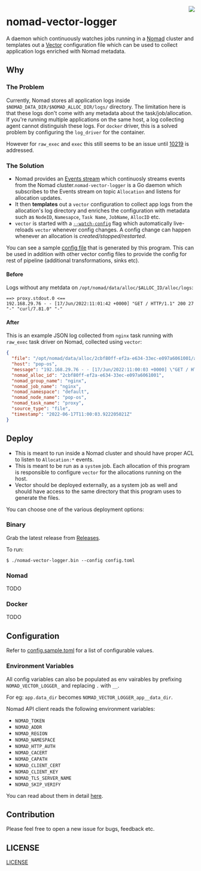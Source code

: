 <a href="https://zerodha.tech"><img src="https://zerodha.tech/static/images/github-badge.svg" align="right" /></a>

# nomad-vector-logger

A daemon which continuously watches jobs running in a [Nomad](https://www.nomadproject.io/) cluster and templates out a [Vector](https://vector.dev/) configuration file which can be used to collect application logs enriched with Nomad metadata.

## Why

### The Problem

Currently, Nomad stores all application logs inside `$NOMAD_DATA_DIR/$NOMAD_ALLOC_DIR/logs/` directory. The limitation here is that these logs don't come with any metadata about the task/job/allocation. If you're running multiple applications on the same host, a log collecting agent cannot distinguish these logs. For `docker` driver, this is a solved problem by configuring the `log_driver` for the container.

However for `raw_exec` and `exec` this still seems to be an issue until [10219](https://github.com/hashicorp/nomad/issues/10219) is addressed.

### The Solution

- Nomad provides an [Events stream](https://github.com/mr-karan/nomad-events-sink) which continuosly streams events from the Nomad cluster.`nomad-vector-logger` is a Go daemon which subscribes to the Events stream on topic `Allocation` and listens for allocation updates.
- It then **templates** out a `vector` configuration to collect app logs from the allocation's log directory and enriches the configuration with metadata such as `NodeID`, `Namesapce`, `Task Name`, `JobName`, `AllocID` etc.
- `vector` is started with a [`--watch-config`](https://vector.dev/docs/administration/management/#reloading) flag which automatically live-reloads `vector` whenever config changes. A config change can happen whenever an allocation is _created/stopped/restarted_.

You can see a sample [config file](./examples/vector/nomad.toml) that is generated by this program. This can be used in addition with other vector config files to provide the config for rest of pipeline (additional transformations, sinks etc).

#### Before

Logs without any metdata on `/opt/nomad/data/alloc/$ALLOC_ID/alloc/logs`:

```
==> proxy.stdout.0 <==
192.168.29.76 - - [17/Jun/2022:11:01:42 +0000] "GET / HTTP/1.1" 200 27 "-" "curl/7.81.0" "-"
```

#### After

This is an example JSON log collected from `nginx` task running with `raw_exec` task driver on Nomad, collected using `vector`:

```json
{
  "file": "/opt/nomad/data/alloc/2cbf80ff-ef2a-e634-33ec-e097a6061001/alloc/logs/proxy.stdout.0",
  "host": "pop-os",
  "message": "192.168.29.76 - - [17/Jun/2022:11:00:03 +0000] \"GET / HTTP/1.1\" 200 27 \"-\" \"curl/7.81.0\" \"-\"",
  "nomad_alloc_id": "2cbf80ff-ef2a-e634-33ec-e097a6061001",
  "nomad_group_name": "nginx",
  "nomad_job_name": "nginx",
  "nomad_namespace": "default",
  "nomad_node_name": "pop-os",
  "nomad_task_name": "proxy",
  "source_type": "file",
  "timestamp": "2022-06-17T11:00:03.922205021Z"
}
```

## Deploy

- This is meant to run inside a Nomad cluster and should have proper ACL to listen to `Allocation:*` events.
- This is meant to be run as a `system` job. Each allocation of this program is responsible to configure `vector` for the allocations running on the host.
- Vector should be deployed externally, as a system job as well and should have access to the same directory that this program uses to generate the files.

You can choose one of the various deployment options:

### Binary

Grab the latest release from [Releases](https://github.com/mr-karan/nomad-vector-logger/releases).

To run:

```
$ ./nomad-vector-logger.bin --config config.toml
```

### Nomad

TODO

### Docker 

TODO

## Configuration

Refer to [config.sample.toml](./config.sample.toml) for a list of configurable values.

### Environment Variables

All config variables can also be populated as env vairables by prefixing `NOMAD_VECTOR_LOGGER_` and replacing `.` with `__`.

For eg: `app.data_dir` becomes `NOMAD_VECTOR_LOGGER_app__data_dir`.

Nomad API client reads the following environment variables:

- `NOMAD_TOKEN`
- `NOMAD_ADDR`
- `NOMAD_REGION`
- `NOMAD_NAMESPACE`
- `NOMAD_HTTP_AUTH`
- `NOMAD_CACERT`
- `NOMAD_CAPATH`
- `NOMAD_CLIENT_CERT`
- `NOMAD_CLIENT_KEY`
- `NOMAD_TLS_SERVER_NAME`
- `NOMAD_SKIP_VERIFY`

You can read about them in detail [here](https://www.nomadproject.io/docs/runtime/environment).

## Contribution

Please feel free to open a new issue for bugs, feedback etc.

## LICENSE

[LICENSE](./LICENSE)
